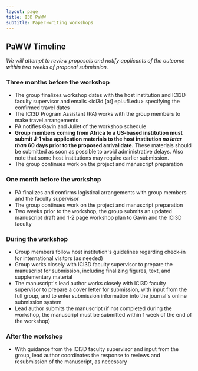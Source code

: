 ```yaml
---
layout: page
title: I3D PaWW
subtitle: Paper-writing workshops
---
```


## PaWW Timeline

_We will attempt to review proposals and notify applicants of the outcome within two weeks of proposal submission._

### Three months before the workshop
- The group finalizes workshop dates with the host institution and ICI3D faculty supervisor and emails <ici3d [at] epi.ufl.edu> specifying the confirmed travel dates
- The ICI3D Program Assistant (PA) works with the group members to make travel arrangements
- PA notifies Gavin and Juliet of the workshop schedule
- **Group members coming from Africa to a US-based institution must submit J-1 visa application materials to the host institution _no later than_ 60 days prior to the proposed arrival date.** These materials should be submitted as soon as possible to avoid administrative delays. Also note that some host institutions may require earlier submission.
- The group continues work on the project and manuscript preparation

### One month before the workshop
- PA finalizes and confirms logistical arrangements with group members and the faculty supervisor
- The group continues work on the project and manuscript preparation
- Two weeks prior to the workshop, the group submits an updated manuscript draft and 1-2 page workshop plan to Gavin and the ICI3D faculty

### During the workshop
- Group members follow host institution's guidelines regarding check-in for international visitors (as needed)
- Group works closely with ICI3D faculty supervisor to prepare the manuscript for submission, including finalizing figures, text, and supplementary material
- The manuscript's lead author works closely with ICI3D faculty supervisor to prepare a cover letter for submission, with input from the full group, and to enter submission information into the journal's online submission system
- Lead author submits the manuscript (if not completed during the workshop, the manuscript must be submitted within 1 week of the end of the workshop)

### After the workshop
- With guidance from the ICI3D faculty supervisor and input from the group, lead author coordinates the response to reviews and resubmission of the manuscript, as necessary
